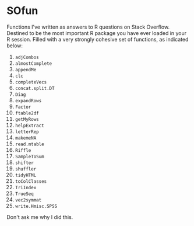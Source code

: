 SOfun
=====

Functions I've written as answers to R questions on Stack Overflow. Destined to be the most important R package you have ever loaded in your R session. Filled with a very strongly cohesive set of functions, as indicated below:


1. `adjCombos`
1. `almostComplete`
1. `appendMe`
1. `clc`
1. `completeVecs`
1. `concat.split.DT`
1. `Diag`
1. `expandRows`
1. `Factor`
1. `ftable2df`
1. `getMyRows`
1. `helpExtract`
1. `letterRep`
1. `makemeNA`
1. `read.mtable`
1. `Riffle`
1. `SampleToSum`
1. `shifter`
1. `shuffler`
1. `tidyHTML`
1. `toColClasses`
1. `TriIndex`
1. `TrueSeq`
1. `vec2symmat`
1. `write.Hmisc.SPSS`

Don't ask me why I did this.